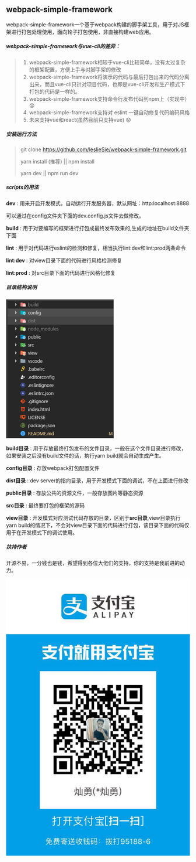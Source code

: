 ## webpack-simple-framework

webpack-simple-framework一个基于webpack构建的脚手架工具，用于对JS框架进行打包处理使用，面向轮子打包使用，非直接构建web应用。



##### webpack-simple-framework与vue-cli的差异：

> 1. webpack-simple-framework相较于vue-cli比较简单，没有太过复杂的框架配置，方便上手与对脚手架的修改
> 2. webpack-simple-framework将演示的代码与最后打包出来的代码分离出来，而且vue-cli只针对项目代码，也即是vue-cli开发和生产模式下打包的代码是一样的。
> 3. webpack-simple-framework支持命令行发布代码到npm上（实现中）:worried:
> 4. webpack-simple-framework支持对 eslint 一键自动修复代码编码风格
> 5. 未来支持vue和react(虽然目前只支持vue) :worried:



##### 安装运行方法

> git clone https://github.com/leslieSie/webpack-simple-framework.git
>
> yarn install (推荐) || npm install
>
> yarn dev || npm run dev



##### scripts的用法

**dev** : 用来开启开发模式，自动运行开发服务器，默认网址：http:localhost:8888

可以通过在config文件夹下面的dev.config.js文件去做修改。

**build** : 用于对要编写的框架进行打包成最终发布效果的,生成的地址在build文件夹下面

**lint** : 用于对代码进行eslint的检测和修复，相当执行lint:dev和lint:prod两条命令

**lint:dev** : 对view目录下面的代码进行风格检测修复

**lint:prod**  : 对src目录下面的代码进行风格化修复



##### 目录结构说明

![目录文档结图](./public/directory.png)

**build目录** : 用于存放最终打包发布的文件目录，一般在这个文件目录进行修改，如果安装之后没有build文件的话，执行yarn build就会自动生成产生。

**config目录** : 存放webpack打包配置文件

**dist目录** : dev server的指向目录，用于开发模式下面的调试，不在上面进行修改

**public目录** : 存放公共的资源文件，一般存放图片等静态资源

**src目录** : 最终要打包的框架的源码

**view目录** : 开发模式对应测试代码存放的目录，区别于**src目录**,view目录执行yarn build的情况下，不会对view目录下面的代码进行打包，该目录下面的代码仅用于在开发模式下的调试使用。



##### 扶持作者

开源不易，一分钱也是钱，希望得到各位大佬们的支持，你的支持是我前进的动力。

![微信支付码](./public/alipay_qrcode.jpg)



